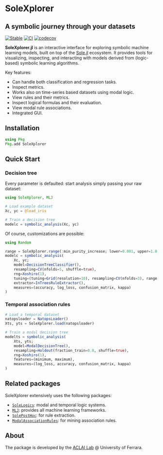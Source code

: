 # SoleXplorer
## A symbolic journey through your datasets

[![Stable](https://img.shields.io/badge/docs-stable-blue.svg)](https://aclai-lab.github.io/SoleXplorer.jl/)
[![CI](https://github.com/aclai-lab/SoleXplorer.jl/actions/workflows/ci.yml/badge.svg)](https://github.com/aclai-lab/SoleXplorer.jl/actions/workflows/ci.yml)
[![codecov](https://codecov.io/gh/aclai-lab/SoleXplorer.jl/graph/badge.svg?token=EJQ1MJOTDO)](https://codecov.io/gh/aclai-lab/SoleXplorer.jl)

**SoleXplorer.jl** is an interactive interface for exploring symbolic machine learning models, built on top of the [Sole.jl](https://github.com/aclai-lab/Sole.jl) ecosystem. It provides tools for visualizing, inspecting, and interacting with models derived from (logic-based) symbolic learning algorithms.

Key features:
* Can handle both classification and regression tasks.
* Inspect metrics.
* Works also on time-series based datasets using modal logic.
* View rules and their metrics.
* Inspect logical formulas and their evaluation.
* View modal rule associations.
* Integrated GUI.

## Installation

```julia
using Pkg
Pkg.add SoleXplorer
```

## Quick Start

### Decision tree

Every parameter is defaulted: start analysis simply passing your raw dataset:

```julia
using SoleXplorer, MLJ

# Load example dataset
Xc, yc = @load_iris

# Train a decision tree
modelc = symbolic_analysis(Xc, yc)
```

Of course, customizations are possible:

```julia
using Random

range = SoleXplorer.range(:min_purity_increase; lower=0.001, upper=1.0, scale=:log)
modelc = symbolic_analysis(
    Xc, yc;
    model=DecisionTreeClassifier(),
    resampling=CV(nfolds=5, shuffle=true),
    rng=Xoshiro(1),
    tuning=(tuning=Grid(resolution=10), resampling=CV(nfolds=3), range, measure=accuracy, repeats=2),
    extractor=InTreesRuleExtractor(),
    measures=(accuracy, log_loss, confusion_matrix, kappa)      
)
```

### Temporal association rules

```julia
# Load a temporal dataset
natopsloader = NatopsLoader()
Xts, yts = SoleXplorer.load(natopsloader)

# Train a modal decision tree
modelts = symbolic_analysis(
    Xts, yts;
    model=ModalDecisionTree(),
    resampling=Holdout(fraction_train=0.8, shuffle=true),
    rng=Xoshiro(1),
    features=(minimum, maximum),
    measures=(log_loss, accuracy, confusion_matrix, kappa)
)
```

## Related packages
SoleXplorer extensively uses the following packages:
* [`SoleLogics`](https://github.com/aclai-lab/SoleLogics.jl): modal and temporal logic systems.
* [`MLJ`](https://github.com/JuliaAI/MLJ.jl): provides all machine learning frameworks.
* [`SolePostHoc`](https://github.com/aclai-lab/SolePostHoc.jl): for rule extraction.
* [`ModalAssociationRules`](https://github.com/aclai-lab/ModalAssociationRules.jl): for mining association rules.

## About

The package is developed by the [ACLAI Lab](https://aclai.unife.it/en/) @ University of Ferrara.


